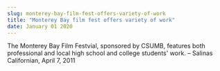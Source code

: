 ```yaml
---
slug: monterey-bay-film-fest-offers-variety-of-work
title: "Monterey Bay film fest offers variety of work"
date: January 01 2020
---
```


 
<p>
  The Monterey Bay Film Festvial, sponsored by CSUMB, features both professional
  and local high school and college students' work. – Salinas Californian, April
  7, 2011
</p>
 
